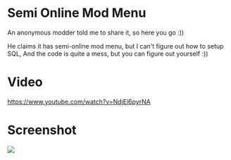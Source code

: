 # Semi Online Mod Menu
An anonymous modder told me to share it, so here you go :))

He claims it has semi-online mod menu, but I can't figure out how to setup SQL, And the code is quite a mess, but you can figure out yourself :))

# Video
https://www.youtube.com/watch?v=NdjEl6pyrNA

# Screenshot

![](https://i.imgur.com/RoUPlc1.png)
